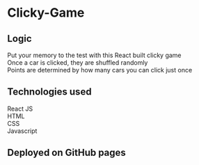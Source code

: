 # Clicky-Game

<h2>Logic</h2>
  
Put your memory to the test with this React built clicky game<br>
Once a car is clicked, they are shuffled randomly<br>
Points are determined by how many cars you can click just once<br>

<h2>Technologies used</h2>
  
React JS<br>
HTML<br>
CSS<br>
Javascript<br>

<h2>Deployed on GitHub pages</h2>
  
 
 
